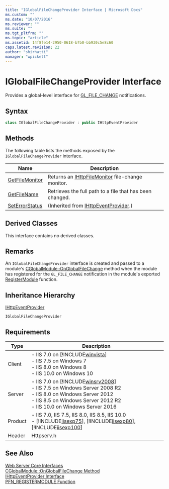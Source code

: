```yaml
---
title: "IGlobalFileChangeProvider Interface | Microsoft Docs"
ms.custom: ""
ms.date: "10/07/2016"
ms.reviewer: ""
ms.suite: ""
ms.tgt_pltfrm: ""
ms.topic: "article"
ms.assetid: 14f8fe14-2950-0618-b7b0-bb930c5e8c60
caps.latest.revision: 22
author: "shirhatti"
manager: "wpickett"
---
```

# IGlobalFileChangeProvider Interface
Provides a global-level interface for [GL_FILE_CHANGE](../../web-development-reference\native-code-api-reference/request-processing-constants.md) notifications.  
  
## Syntax  
  
```cpp  
class IGlobalFileChangeProvider : public IHttpEventProvider  
```  
  
## Methods  
 The following table lists the methods exposed by the `IGlobalFileChangeProvider` interface.  
  
|Name|Description|  
|----------|-----------------|  
|[GetFileMonitor](../../web-development-reference\native-code-api-reference/iglobalfilechangeprovider-getfilemonitor-method.md)|Returns an [IHttpFileMonitor](../../web-development-reference\native-code-api-reference/ihttpfilemonitor-interface.md) file-change monitor.|  
|[GetFileName](../../web-development-reference\native-code-api-reference/iglobalfilechangeprovider-getfilename-method.md)|Retrieves the full path to a file that has been changed.|  
|[SetErrorStatus](../../web-development-reference\native-code-api-reference/ihttpeventprovider-seterrorstatus-method.md)|(Inherited from [IHttpEventProvider](../../web-development-reference\native-code-api-reference/ihttpeventprovider-interface.md).)|  
  
## Derived Classes  
 This interface contains no derived classes.  
  
## Remarks  
 An `IGlobalFileChangeProvider` interface is created and passed to a module's [CGlobalModule::OnGlobalFileChange](../../web-development-reference\native-code-api-reference/cglobalmodule-onglobalfilechange-method.md) method when the module has registered for the `GL_FILE_CHANGE` notification in the module's exported [RegisterModule](../../web-development-reference\native-code-api-reference/pfn-registermodule-function.md) function.  
  
## Inheritance Hierarchy  
 [IHttpEventProvider](../../web-development-reference\native-code-api-reference/ihttpeventprovider-interface.md)  
  
 `IGlobalFileChangeProvider`  
  
## Requirements  
  
|Type|Description|  
|----------|-----------------|  
|Client|-   IIS 7.0 on [!INCLUDE[winvista](../../wmi-provider/includes/winvista-md.md)]<br />-   IIS 7.5 on Windows 7<br />-   IIS 8.0 on Windows 8<br />-   IIS 10.0 on Windows 10|  
|Server|-   IIS 7.0 on [!INCLUDE[winsrv2008](../../wmi-provider/includes/winsrv2008-md.md)]<br />-   IIS 7.5 on Windows Server 2008 R2<br />-   IIS 8.0 on Windows Server 2012<br />-   IIS 8.5 on Windows Server 2012 R2<br />-   IIS 10.0 on Windows Server 2016|  
|Product|-   IIS 7.0, IIS 7.5, IIS 8.0, IIS 8.5, IIS 10.0<br />-   [!INCLUDE[iisexp75](../../web-development-reference/native-code-api-reference/includes/iisexp75-md.md)], [!INCLUDE[iisexp80](../../web-development-reference/native-code-api-reference/includes/iisexp80-md.md)], [!INCLUDE[iisexp100](../../web-development-reference/native-code-api-reference/includes/iisexp100-md.md)]|  
|Header|Httpserv.h|  
  
## See Also  
 [Web Server Core Interfaces](../../web-development-reference\native-code-api-reference/web-server-core-interfaces.md)   
 [CGlobalModule::OnGlobalFileChange Method](../../web-development-reference\native-code-api-reference/cglobalmodule-onglobalfilechange-method.md)   
 [IHttpEventProvider Interface](../../web-development-reference\native-code-api-reference/ihttpeventprovider-interface.md)   
 [PFN_REGISTERMODULE Function](../../web-development-reference\native-code-api-reference/pfn-registermodule-function.md)